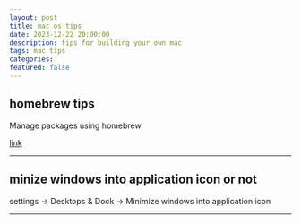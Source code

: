```yaml
---
layout: post
title: mac os tips
date: 2023-12-22 20:00:00
description: tips for building your own mac
tags: mac tips
categories:
featured: false
---
```


## homebrew tips
Manage packages using homebrew

[link](https://velog.io/@franc/Homebrew%EB%A1%9C-%EB%82%98%EB%A7%8C%EC%9D%98-Mac-%ED%99%98%EA%B2%BD-%EA%B5%AC%EC%B6%95%ED%95%98%EA%B8%B0)

---

## minize windows into application icon or not

settings -> Desktops & Dock -> Minimize windows into application icon

---


